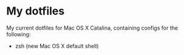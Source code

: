 My dotfiles
=====

My current dotfiles for Mac OS X Catalina, containing configs for the following:

* zsh (new Mac OS X default shell)

